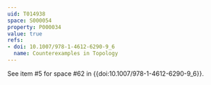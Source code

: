 ```yaml
---
uid: T014938
space: S000054
property: P000034
value: true
refs:
- doi: 10.1007/978-1-4612-6290-9_6
  name: Counterexamples in Topology
---
```


See item #5 for space #62 in {{doi:10.1007/978-1-4612-6290-9_6}}.

